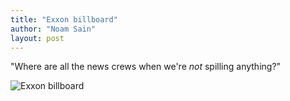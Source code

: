 ```yaml
---
title: "Exxon billboard"
author: "Noam Sain"
layout: post
---
```


"Where are all the news crews when we're *not* spilling anything?"

![Exxon billboard](https://1.bp.blogspot.com/_8aN4krk1nsk/S2314i4LNoI/AAAAAAAAAWk/Rlz_6YvTZbM/s1600/image-5.jpg "Exxon billboard")
